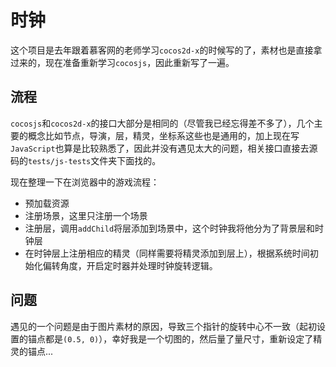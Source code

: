 时钟
===
这个项目是去年跟着慕客网的老师学习`cocos2d-x`的时候写的了，素材也是直接拿过来的，现在准备重新学习`cocosjs`，因此重新写了一遍。

## 流程
`cocosjs`和`cocos2d-x`的接口大部分是相同的（尽管我已经忘得差不多了），几个主要的概念比如节点，导演，层，精灵，坐标系这些也是通用的，加上现在写`JavaScript`也算是比较熟悉了，因此并没有遇见太大的问题，相关接口直接去源码的`tests/js-tests`文件夹下面找的。

现在整理一下在浏览器中的游戏流程：
* 预加载资源
* 注册场景，这里只注册一个场景
* 注册层，调用`addChild`将层添加到场景中，这个时钟我将他分为了背景层和时钟层
* 在时钟层上注册相应的精灵（同样需要将精灵添加到层上），根据系统时间初始化偏转角度，开启定时器并处理时钟旋转逻辑。

## 问题
遇见的一个问题是由于图片素材的原因，导致三个指针的旋转中心不一致（起初设置的锚点都是`(0.5, 0)`），幸好我是一个切图的，然后量了量尺寸，重新设定了精灵的锚点...

